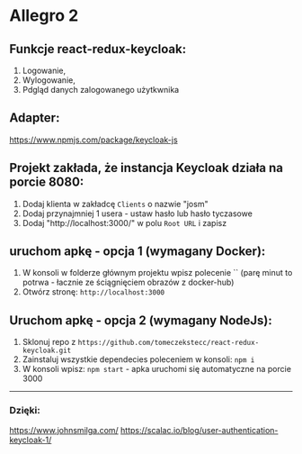 # Allegro 2

## Funkcje react-redux-keycloak:

1. Logowanie,
2. Wylogowanie,
3. Pdgląd danych zalogowanego użytkwnika

## Adapter:

https://www.npmjs.com/package/keycloak-js

## Projekt zakłada, że instancja Keycloak działa na porcie 8080:

1. Dodaj klienta w zakładcę `Clients` o nazwie "josm"
2. Dodaj przynajmniej 1 usera - ustaw hasło lub hasło tyczasowe
3. Dodaj "http://localhost:3000/" w polu `Root URL` i zapisz

## uruchom apkę - opcja 1 (wymagany Docker):

1. W konsoli w folderze głównym projektu wpisz polecenie `` (parę minut to potrwa -  łacznie ze ściągnięciem obrazów z docker-hub)
2. Otwórz stronę: `http://localhost:3000`

## Uruchom apkę - opcja 2 (wymagany NodeJs):

1. Sklonuj repo z `https://github.com/tomeczekstecc/react-redux-keycloak.git`
2. Zainstaluj wszystkie dependecies poleceniem w konsoli: `npm i`
3. W konsoli wpisz: `npm start` - apka uruchomi się automatyczne na porcie 3000

---

### Dzięki:

https://www.johnsmilga.com/
https://scalac.io/blog/user-authentication-keycloak-1/

